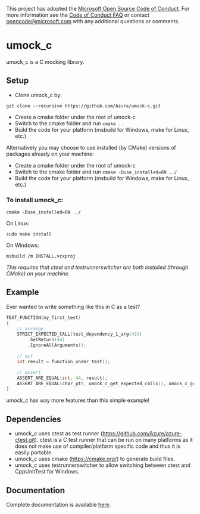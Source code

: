 This project has adopted the [Microsoft Open Source Code of Conduct](https://opensource.microsoft.com/codeofconduct/). For more information see the [Code of Conduct FAQ](https://opensource.microsoft.com/codeofconduct/faq/) or contact [opencode@microsoft.com](mailto:opencode@microsoft.com) with any additional questions or comments.

# umock_c

umock_c is a C mocking library.

## Setup

- Clone umock_c by:
```
git clone --recursive https://github.com/Azure/umock-c.git
```
- Create a cmake folder under the root of umock-c
- Switch to the cmake folder and run
   ```cmake ..```
- Build the code for your platform (msbuild for Windows, make for Linux, etc.)

Alternatively you may choose to use installed (by CMake) versions of packages already on your machine:
- Create a cmake folder under the root of umock-c
- Switch to the cmake folder and run
    ```cmake -Duse_installed=ON ../```
- Build the code for your platform (msbuild for Windows, make for Linux, etc.)

### To install umock_c:

```
cmake -Duse_installed=ON ../
```
On Linux:
```
sudo make install
```
On Windows:
```
msbuild /m INSTALL.vcxproj
```

_This requires that ctest and testrunnerswitcher are both installed (through CMake) on your machine._

## Example

Ever wanted to write something like this in C as a test?

```c
TEST_FUNCTION(my_first_test)
{
    // arrange
    STRICT_EXPECTED_CALL(test_dependency_1_arg(42))
        .SetReturn(44)
        .IgnoreAllArguments();

    // act
    int result = function_under_test();

    // assert
    ASSERT_ARE_EQUAL(int, 44, result);
    ASSERT_ARE_EQUAL(char_ptr, umock_c_get_expected_calls(), umock_c_get_actual_calls());
}
```

umock_c has way more features than this simple example!

## Dependencies

- umock_c uses ctest as test runner (https://github.com/Azure/azure-ctest.git). ctest is a C test runner that can be run on many platforms as it does not make use of compiler/platform specific code and thus it is easily portable.
- umock_c uses cmake (https://cmake.org/) to generate build files.
- umock_c uses testrunnerswitcher to allow switching between ctest and CppUnitTest for Windows. 

## Documentation

Complete documentation is available [here](doc/umock_c.md).
